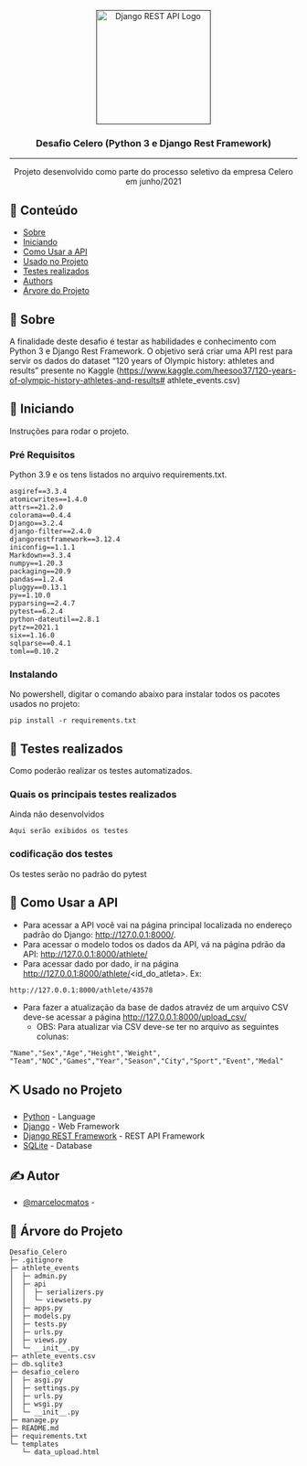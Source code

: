 <p align="center">
  <a href="" rel="noopener">
 <img width=200px height=200px src="https://www.django-rest-framework.org/img/logo.png" alt="Django REST API Logo"></a>
</p>

<h3 align="center">Desafio Celero (Python 3 e Django Rest Framework)</h3>

---

<p align="center">  Projeto desenvolvido como parte do processo seletivo da empresa Celero em junho/2021
    <br> 
</p>

## 📝 Conteúdo

- [Sobre](#sobre)
- [Iniciando](#getting_started)
- [Como Usar a API](#usage)
- [Usado no Projeto](#built_using)
- [Testes realizados](#tests)
- [Authors](#authors)
- [Árvore do Projeto](#arvore)

## 🧐 Sobre <a name = "sobre"></a>

A finalidade deste desafio é testar as habilidades e conhecimento com Python 3 e Django Rest Framework. O objetivo será criar uma API rest para servir os dados do dataset “120 years of Olympic history: athletes and results” presente no Kaggle (https://www.kaggle.com/heesoo37/120-years-of-olympic-history-athletes-and-results#
athlete_events.csv)

## 🏁 Iniciando <a name = "iniciando"></a>

Instruções para rodar o projeto.

### Pré Requisitos

Python 3.9 e os tens listados no arquivo requirements.txt.

```
asgiref==3.3.4
atomicwrites==1.4.0
attrs==21.2.0
colorama==0.4.4
Django==3.2.4
django-filter==2.4.0
djangorestframework==3.12.4
iniconfig==1.1.1
Markdown==3.3.4
numpy==1.20.3
packaging==20.9
pandas==1.2.4
pluggy==0.13.1
py==1.10.0
pyparsing==2.4.7
pytest==6.2.4
python-dateutil==2.8.1
pytz==2021.1
six==1.16.0
sqlparse==0.4.1
toml==0.10.2

```

### Instalando

No powershell, digitar o comando abaixo para instalar todos os pacotes usados no projeto:

```
pip install -r requirements.txt
```

## 🔧 Testes realizados <a name = "tests"></a>

Como poderão realizar os testes automatizados.

 ### Quais os principais testes realizados

Ainda não desenvolvidos

 ```
 Aqui serão exibidos os testes
 ```

### codificação dos testes

Os testes serão no padrão do pytest

## 🎈 Como Usar a API <a name="usage"></a>

- Para acessar a API você vai na página principal localizada no endereço padrão do Django: http://127.0.0.1:8000/.
- Para acessar o modelo todos os dados da API, vá na página pdrão da API: http://127.0.0.1:8000/athlete/
- Para acessar dado por dado, ir na página http://127.0.0.1:8000/athlete/<id_do_atleta>. Ex:
```
http://127.0.0.1:8000/athlete/43578
```
- Para fazer a atualização da base de dados atravéz de um arquivo CSV deve-se acessar a página http://127.0.0.1:8000/upload_csv/
  - OBS: Para atualizar via CSV deve-se ter no arquivo as seguintes colunas:

```
"Name","Sex","Age","Height","Weight", "Team","NOC","Games","Year","Season","City","Sport","Event","Medal"
```


## ⛏️ Usado no Projeto <a name = "built_using"></a>

- [Python](https://www.python.org/) - Language
- [Django](https://www.djangoproject.com/) - Web Framework
- [Django REST Framework](https://www.django-rest-framework.org/) - REST API Framework
- [SQLite](https://sqlite.org/index.html/) - Database

## ✍️ Autor <a name = "autor"></a>

- [@marcelocmatos](https://github.com/marcelocmatos) - 


## 🌳 Árvore do Projeto <a name = "arvore"></a>

```
Desafio_Celero
├─ .gitignore
├─ athlete_events
│  ├─ admin.py
│  ├─ api
│  │  ├─ serializers.py
│  │  └─ viewsets.py
│  ├─ apps.py
│  ├─ models.py
│  ├─ tests.py
│  ├─ urls.py
│  ├─ views.py
│  └─ __init__.py
├─ athlete_events.csv
├─ db.sqlite3
├─ desafio_celero
│  ├─ asgi.py
│  ├─ settings.py
│  ├─ urls.py
│  ├─ wsgi.py
│  └─ __init__.py
├─ manage.py
├─ README.md
├─ requirements.txt
└─ templates
   └─ data_upload.html

```